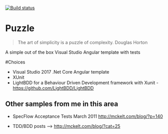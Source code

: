 [![Build status](https://ci.appveyor.com/api/projects/status/thb74mg5d9ojdhax?svg=true)](https://ci.appveyor.com/project/chrismckelt/vita)

# Puzzle

> The art of simplicity is a puzzle of complexity. Douglas Horton

A simple out of the box Visual Studio Angular template with tests 

#Choices

* Visual Studio 2017 .Net Core Angular template
* XUnit
* LightBDD for a Behaviour Driven Development framework with Xunit - https://github.com/LightBDD/LightBDD


## Other samples from me in this area

* SpecFlow Acceptance Tests March 2011 http://mckelt.com/blog/?p=140

* TDD/BDD posts --> http://mckelt.com/blog/?cat=25